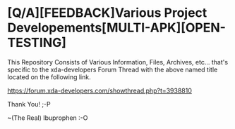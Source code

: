 # [Q/A][FEEDBACK]Various Project Developements[MULTI-APK][OPEN-TESTING]

This Repository Consists of Various Information, Files, Archives, etc... that's specific to the xda-developers Forum Thread with the above named title located on the following link. 

https://forum.xda-developers.com/showthread.php?t=3938810

Thank You! ;-P 


~(The Real) Ibuprophen :-O
